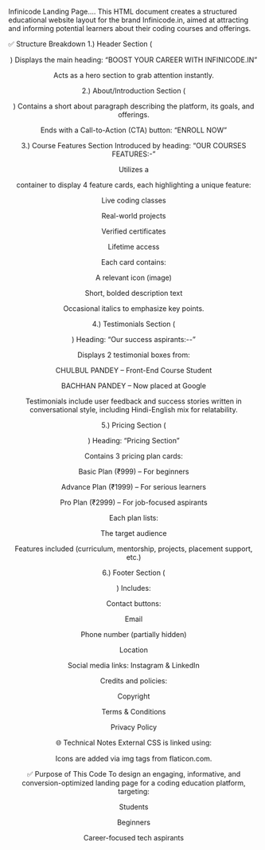Infinicode Landing Page....
This HTML document creates a structured educational website layout for the brand Infinicode.in, aimed at attracting and informing potential learners about their coding courses and offerings.

✅ Structure Breakdown
 1.) Header Section (<header class="hero">)
Displays the main heading:
“BOOST YOUR CAREER WITH INFINICODE.IN”

Acts as a hero section to grab attention instantly.

 2.) About/Introduction Section (<section class="who">)
Contains a short about paragraph describing the platform, its goals, and offerings.

Ends with a Call-to-Action (CTA) button:
“ENROLL NOW”

 3.) Course Features Section
Introduced by heading:
“OUR COURSES FEATURES:-”

Utilizes a <section class="cards"> container to display 4 feature cards, each highlighting a unique feature:

Live coding classes

Real-world projects

Verified certificates

Lifetime access

Each card contains:

A relevant icon (image)

Short, bolded description text

Occasional italics to emphasize key points.

 4.) Testimonials Section (<section class="testimonials">)
Heading: “Our success aspirants:--”

Displays 2 testimonial boxes from:

CHULBUL PANDEY – Front-End Course Student

BACHHAN PANDEY – Now placed at Google

Testimonials include user feedback and success stories written in conversational style, including Hindi-English mix for relatability.

 5.) Pricing Section (<section class="pricing">)
Heading: “Pricing Section”

Contains 3 pricing plan cards:

Basic Plan (₹999) – For beginners

Advance Plan (₹1999) – For serious learners

Pro Plan (₹2999) – For job-focused aspirants

Each plan lists:

The target audience

Features included (curriculum, mentorship, projects, placement support, etc.)

 6.) Footer Section (<footer class="footer">)
Includes:

Contact buttons:

Email

Phone number (partially hidden)

Location

Social media links: Instagram & LinkedIn

Credits and policies:

Copyright

Terms & Conditions

Privacy Policy

🌐 Technical Notes
External CSS is linked using:
<link rel="stylesheet" href="styles.css" />

Icons are added via img tags from flaticon.com.

✅ Purpose of This Code
To design an engaging, informative, and conversion-optimized landing page for a coding education platform, targeting:

Students

Beginners

Career-focused tech aspirants
